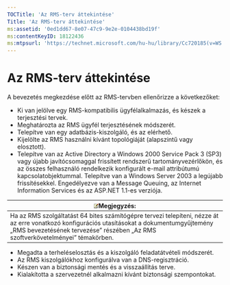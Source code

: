 ```yaml
---
TOCTitle: 'Az RMS-terv áttekintése'
Title: 'Az RMS-terv áttekintése'
ms:assetid: '0ed1dd67-8e07-47c9-9e2e-0104438bd19f'
ms:contentKeyID: 18122436
ms:mtpsurl: 'https://technet.microsoft.com/hu-hu/library/Cc720185(v=WS.10)'
---
```


Az RMS-terv áttekintése
=======================

A bevezetés megkezdése előtt az RMS-tervben ellenőrizze a következőket:

-   Ki van jelölve egy RMS-kompatibilis ügyfélalkalmazás, és készek a terjesztési tervek.
-   Meghatározta az RMS ügyfél terjesztésének módszerét.
-   Telepítve van egy adatbázis-kiszolgáló, és az elérhető.
-   Kijelölte az RMS használni kívánt topológiáját (alapszintű vagy elosztott).
-   Telepítve van az Active Directory a Windows 2000 Service Pack 3 (SP3) vagy újabb javítócsomaggal frissített rendszerű tartományvezérlőkön, és az összes felhasználó rendelkezik konfigurált e-mail attribútumú kapcsolatobjektummal. Telepítve van a Windows Server 2003 a legújabb frissítésekkel. Engedélyezve van a Message Queuing, az Internet Information Services és az ASP.NET 1.1-es verziója.

| ![](images/Cc720185.note(WS.10).gif)Megjegyzés:                                                                                                                                                     |
|----------------------------------------------------------------------------------------------------------------------------------------------------------------------------------------------------------------------------------|
| Ha az RMS szolgáltatást 64 bites számítógépre tervezi telepíteni, nézze át az erre vonatkozó konfigurációs utasításokat a dokumentumgyűjtemény „RMS bevezetésének tervezése” részében „Az RMS szoftverkövetelményei” témakörben. |

-   Megadta a terheléselosztás és a kiszolgáló feladatátvételi módszerét.
-   Az RMS kiszolgálókhoz konfigurálva van a DNS-regisztráció.
-   Készen van a biztonsági mentés és a visszaállítás terve.
-   Kialakította a szervezetnél alkalmazni kívánt biztonsági szempontokat.
